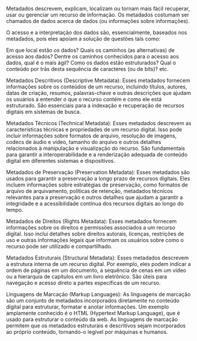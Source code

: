 Metadados descrevem, explicam, localizam ou tornam mais fácil recuperar, usar ou gerenciar um recurso de informação. Os metadados costumam ser chamados de dados acerca de dados (ou informações sobre informações).

O acesso e a interpretação dos dados são, essencialmente, baseados nos metadados, pois eles apoiam a solução de questões tais como:

Em que local estão os dados?
Quais os caminhos (as alternativas) de acesso aos dados?
Dentre os caminhos conhecidos para o acesso aos dados, qual é o mais ágil?
Como os dados estão estruturados?
Qual o conteúdo por trás desta sequência de caracteres (ou de bits)?
etc.

Metadados Descritivos (Descriptive Metadata): Esses metadados fornecem informações sobre os conteúdos de um recurso, incluindo títulos, autores, datas de criação, resumos, palavras-chave e outras descrições que ajudam os usuários a entender o que o recurso contém e como ele está estruturado. São essenciais para a indexação e recuperação de recursos digitais em sistemas de busca.

Metadados Técnicos (Technical Metadata): Esses metadados descrevem as características técnicas e propriedades de um recurso digital. Isso pode incluir informações sobre formatos de arquivo, resolução de imagens, codecs de áudio e vídeo, tamanho do arquivo e outros detalhes relacionados à manipulação e visualização do recurso. São fundamentais para garantir a interoperabilidade e a renderização adequada de conteúdo digital em diferentes sistemas e dispositivos.

Metadados de Preservação (Preservation Metadata): Esses metadados são usados para garantir a preservação a longo prazo de recursos digitais. Eles incluem informações sobre estratégias de preservação, como formatos de arquivo de arquivamento, políticas de retenção, metadados técnicos relevantes para a preservação e outros detalhes que ajudam a garantir a integridade e a acessibilidade contínua dos recursos digitais ao longo do tempo.

Metadados de Direitos (Rights Metadata): Esses metadados fornecem informações sobre os direitos e permissões associados a um recurso digital. Isso inclui detalhes sobre direitos autorais, licenças, restrições de uso e outras informações legais que informam os usuários sobre como o recurso pode ser utilizado e compartilhado.

Metadados Estruturais (Structural Metadata): Esses metadados descrevem a estrutura interna de um recurso digital. Por exemplo, eles podem indicar a ordem de páginas em um documento, a sequência de cenas em um vídeo ou a hierarquia de capítulos em um livro eletrônico. São úteis para navegação e acesso direto a partes específicas de um recurso.

Linguagens de Marcação (Markup Languages): As linguagens de marcação são um conjunto de metadados incorporados diretamente no conteúdo digital para estruturar, formatar e anotar informações. Um exemplo amplamente conhecido é o HTML (Hypertext Markup Language), que é usado para estruturar o conteúdo da web. As linguagens de marcação permitem que os metadados estruturais e descritivos sejam incorporados ao próprio conteúdo, tornando-o legível por máquinas e humanos.
